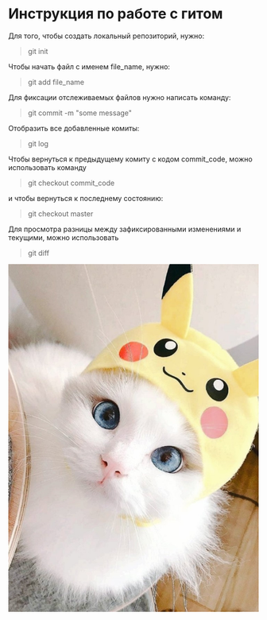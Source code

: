 # Инструкция по работе с гитом
Для того, чтобы создать локальный репозиторий, нужно:
> git init

Чтобы начать файл с именем file_name, нужно:
> git add file_name

Для фиксации  отслеживаемых файлов нужно написать команду:
> git commit -m "some message"

Отобразить все добавленные комиты:
> git log

Чтобы вернуться к предыдущему комиту с кодом commit_code, можно использовать команду
> git checkout commit_code

и чтобы вернуться к последнему состоянию:
> git checkout master

Для просмотра разницы между зафиксированными изменениями и текущими, можно использовать
> git diff

![pic](picture.jpg)